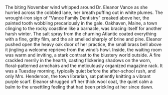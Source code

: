 The biting November wind whipped around Dr. Eleanor Vance as she hurried across the cobbled lane, her breath puffing out in white plumes. The wrought-iron sign of "Vance Family Dentistry" creaked above her, the painted tooth wobbling precariously in the gale. Oakhaven, Maine, a town clinging to the rocky coastline like a barnacle, was bracing itself for another harsh winter. The salt spray from the churning Atlantic coated everything with a fine, gritty film, and the air smelled sharply of brine and pine. Eleanor pushed open the heavy oak door of her practice, the small brass bell above it jingling a welcome reprieve from the wind’s howl. Inside, the waiting room was warm and inviting, a stark contrast to the blustery world outside.  A fire crackled merrily in the hearth, casting flickering shadows on the worn, floral-patterned armchairs and the meticulously organized magazine rack.  It was a Tuesday morning, typically quiet before the after-school rush, and only Mrs. Henderson, the town librarian, sat patiently knitting a vibrant purple scarf.  Eleanor shrugged off her thick wool coat, the quiet calm a balm to the unsettling feeling that had been prickling at her since dawn.
